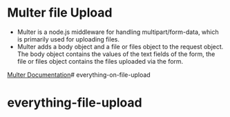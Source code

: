 # Multer file Upload

* Multer is a node.js middleware for handling multipart/form-data, which is primarily used for uploading files.
* Multer adds a body object and a file or files object to the request object. The body object contains the values of the text fields of the form, the file or files object contains the files uploaded via the form.

<a href="https://github.com/expressjs/multer">Multer Documentation</a># everything-on-file-upload
# everything-file-upload
